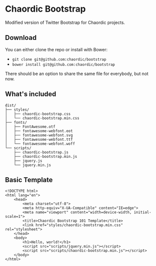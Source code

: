 Chaordic Bootstrap
=========

Modified version of Twitter Bootstrap for Chaordic projects.

Download
--------

You can either clone the repo or install with Bower:

-   `git clone git@github.com:chaordic/bootstrap`
-   `bower install git@github.com:chaordic/bootstrap`

There should be an option to share the same file for everybody, but not now.

What's included
---------------

    dist/
    ├── styles/
    │   ├── chaordic-bootstrap.css
    │   └── chaordic-bootstrap.min.css
    ├── fonts/
    │   ├── FontAwesome.otf
    │   ├── fontawesome-webfont.eot
    │   ├── fontawesome-webfont.svg
    │   ├── fontawesome-webfont.ttf
    │   └── fontawesome-webfont.woff
    └── scripts/
        ├── chaordic-bootstrap.js
        ├── chaordic-bootstrap.min.js
        ├── jquery.js
        └── jquery.min.js

Basic Template
--------------

    <!DOCTYPE html>
    <html lang="en">
        <head>
            <meta charset="utf-8">
            <meta http-equiv="X-UA-Compatible" content="IE=edge">
            <meta name="viewport" content="width=device-width, initial-scale=1">
            <title>Chaordic Bootstrap 101 Template</title>
            <link href="styles/chaordic-bootstrap.min.css" rel="stylesheet">
        </head>
        <body>
            <h1>Hello, world!</h1>
            <script src="scripts/jquery.min.js"></script>
            <script src="scripts/chaordic-bootstrap.min.js"></script>
        </body>
    </html>
